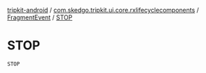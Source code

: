 [tripkit-android](../../index.md) / [com.skedgo.tripkit.ui.core.rxlifecyclecomponents](../index.md) / [FragmentEvent](index.md) / [STOP](./-s-t-o-p.md)

# STOP

`STOP`